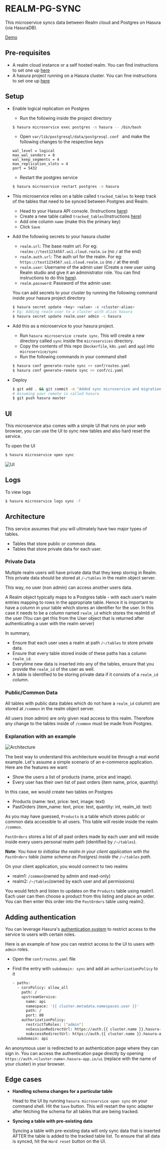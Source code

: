 # REALM-PG-SYNC

This microservice syncs data between Realm cloud and Postgres on Hasura (via HasuraDB).

[Demo](https://youtu.be/Xa3fHV6h2HA)

## Pre-requisites

- A realm cloud instance or a self hosted realm. You can find instructions to set one up [here](https://github.com/hasura/realm-pg-sync/blob/master/SETUP-REALM-README.md)
- A hasura project running on a Hasura cluster. You can fine instructions to set one up [here](https://github.com/hasura/realm-pg-sync/blob/master/SETUP-HASURA-README.md)


## Setup

- Enable logical replication on Postgres

  - Run the following inside the project directory

  ```bash
  $ hasura microservice exec postgres -n hasura -- /bin/bash
  ```
  - Open `var/lib/postgresql/data/postgresql.conf ` and make the following changes to the respective keys

  ```
  wal_level = logical
  max_wal_senders = 8
  wal_keep_segments = 4
  max_replication_slots = 4
  port = 5432
  ```
  - Restart the postgres service

  ```bash
  $ hasura microservice restart postgres -n hasura
  ```

- This microservice relies on a table called `tracked_tables` to keep track of the tables that need to be synced between Postgres and Realm.

  - Head to your Hasura API console. (Instructions [here](https://github.com/hasura/realm-pg-sync/blob/master/SETUP-HASURA-README.md#api-console))
  - Create a new table called `tracked_tables`(Instructions [here](https://docs.hasura.io/0.15/manual/api-console/data.html))
  - Add one column `name` (make this the primary key)
  - Click `Save`

- Add the following secrets to your hasura cluster
  - `realm.url`: The base realm url. For eg: `realms://test1234567.us1.cloud.realm.io` (no `/` at the end)
  - `realm.auth.url`: The auth url for the realm. For eg: `https://test1234567.us1.cloud.realm.io` (no `/` at the end)
  - `realm.user`: Username of the admin user (Create a new user using Realm studio and give it an administrator role. You can find instructions to do this [here](https://github.com/hasura/realm-pg-sync/blob/master/SETUP-REALM-README.md#creating-an-admin-user-on-your-realm-server)).
  - `realm.password`: Password of the admin user.

  You can add secrets to your cluster by running the following command inside your hasura project directory

  ```bash
  $ hasura secret update <key> <value> -c <cluster-alias>
  # Eg: Adding realm user to a cluster with alias hasura
  $ hasura secret update realm.user admin -c hasura
  ```
- Add this as a microservice to your hasura project.

  - Run `hasura microservice create sync`. This will create a new directory called `sync` inside the `microservices` directory.
  - Copy the contents of this repo (`Dockerfile`, `k8s.yaml` and `app`) into `microservice/sync`
  -  Run the following commands in your command shell

  ```bash
  $ hasura conf generate-route sync >> conf/routes.yaml
  $ hasura conf generate-remote sync >> conf/ci.yaml
  ```
- Deploy

  ```bash
  $ git add . && git commit -m "Added sync microservice and migration(tracked_tables)"
  # Assuming your remote is called hasura
  $ git push hasura master
  ```

## UI

This microservice also comes with a simple UI that runs on your web browser, you can use the UI to sync new tables and also hard reset the service.

To open the UI

```bash
$ hasura microservice open sync
```

![UI](https://raw.githubusercontent.com/hasura/realm-pg-sync/master/readme-assets/ui.png)

## Logs

To view logs

```bash
$ hasura microservice logs sync -f
```

## Architecture

This service assumes that you will ultimately have two major types of tables.
- Tables that store public or common data.
- Tables that store private data for each user.

### Private Data

Multiple realm users will have private data that they keep storing in Realm. This private data should be stored at `/~/tables` in the realm object server.

This way, no user (non admin) can access another users data.

A Realm object typically maps to a Postgres table - with each user’s realm entries mapping to rows in the appropriate table. Hence it is important to have a column in your table which stores an identifier for the user. In this case it needs to be a column named `realm_id` which stores the realmId of the user (You can get this from the User object that is returned after authenticating a user with the realm server)

In summary,
- Ensure that each user uses a realm at path `/~/tables` to store private data.
- Ensure that every table stored inside of these paths has a column `realm_id`.
- Everytime new data is inserted into any of the tables, ensure that you provide the `realm_id` of the user as well.
- A table is identified to be storing private data if it consists of a `realm_id` column.

### Public/Common Data

All tables with public data (tables which do not have a `realm_id` column) are stored at `/common` in the realm object server.

All users (non admin) are only given read access to this realm. Therefore any change to the tables inside of `/common` must be made from Postgres.

### Explanation with an example

![Architecture](https://raw.githubusercontent.com/hasura/realm-pg-sync/master/readme-assets/architecture.png)

The best way to understand this architecture would be through a real world example. Let's assume a simple scenario of an e-commerce application. Here are the features we want:
- Show the users a list of products (name, price and image).
- Every user has their own list of past orders (item name, price, quantity)

In this case, we would create two tables on Postgres
- Products (name: text, price: text, image: text)
- PastOrders (item_name: text, price: text, quantity: int, realm_id: text)

As you may have guessed, `Products` is a table which stores public or common data accessible to all users. This table will reside inside the realm `/common`.

`PastOrders` stores a list of all past orders made by each user and will reside inside every users personal realm path (identified by `/~/tables`).

**Note**: *You have to initialise the realm in your client application with the `PastOrders` table (same schema as Postgres) inside the `/~/tables` path.*

On your client application, you would connect to two realms
- realm1: `/common`(owned by admin and read-only)
- realm2: `/~/tables`(owned by each user and all permissions)

You would fetch and listen to updates on the `Products` table using realm1. Each user can then choose a product from this listing and place an order. You can then enter this order into the `PastOrders` table using realm2.

## Adding authentication
You can leverage Hasura's [authentication system](https://docs.hasura.io/0.15/manual/auth/index.html) to restrict access to the service to users with certain roles.

Here is an example of how you can restrict access to the UI to users with `admin` roles.

- Open the `conf/routes.yaml` file
- Find the entry with `subdomain: sync` and add an `authorizationPolicy` to it

  ```bash
  - paths:
    - corsPolicy: allow_all
      path: /
      upstreamService:
        name: api
        namespace: '{{ cluster.metadata.namespaces.user }}'
        path: /
        port: 80
      authorizationPolicy:
        restrictToRoles: ["admin"]
        noSessionRedirectUrl: https://auth.{{ cluster.name }}.hasura-app.io/ui/
        noAccessRedirectUrl: https://auth.{{ cluster.name }}.hasura-app.io/ui/restricted
    subdomain: api
  ```

An anonymous user is redirected to an authentication page where they can sign in. You can access the authentication page directly by opening `https://auth.<cluster-name>.hasura-app.io/ui` (replace <cluster-name> with the name of your cluster) in your browser.


## Edge cases

- **Handling schema changes for a particular table**

  Head to the UI by running `hasura microservice open sync` on your command shell. Hit the `Save` button. This will restart the sync adapter after fetching the schema for all tables that are being tracked.

- **Syncing a table with pre-existing data**

  Syncing a table with pre-existing data will only sync data that is inserted AFTER the table is added to the tracked table list. To ensure that all data is synced, hit the `Hard reset` button on the UI.
